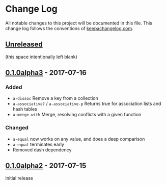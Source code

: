 # Change Log
All notable changes to this project will be documented in this file. This change log follows the conventions of [keepachangelog.com](http://keepachangelog.com/).

## [Unreleased]
(this space intentionally left blank)

<!-- ### Added -->
<!-- ### Changed -->
<!-- ### Removed -->
<!-- ### Fixed -->

## [0.1.0alpha3] - 2017-07-16
### Added
- `a-dissoc` Remove a key from a collection
- `a-associative?` / `a-associative-p` Returns true for association lists and hash tables
- `a-merge-with` Merge, resolving conflicts with a given function

### Changed
- `a-equal` now works on any value, and does a deep comparison
- `a-equal` terminates early
- Removed dash dependency

## [0.1.0alpha2] - 2017-07-15
Initial release

[Unreleased]: https://github.com/plexus/a.el/compare/v0.1.0alpha3...HEAD
[0.1.0alpha3]: https://github.com/plexus/a.el/compare/v0.1.0alpha2...v0.1.0alpha3
[0.1.0alpha2]: https://github.com/plexus/a.el/compare/6760b4edb7cf...v0.1.0alpha2
